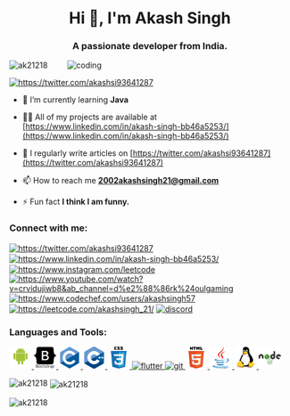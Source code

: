 <h1 align="center">Hi 👋, I'm Akash Singh</h1>
<h3 align="center">A passionate developer from India.</h3>

<img align="right" alt="coding" width="400" src="https://user-images.githubusercontent.com/55389276/140866485-8fb1c876-9a8f-4d6a-98dc-08c4981eaf70.gif">

<p align="left"> <img src="https://komarev.com/ghpvc/?username=ak21218&label=Profile%20views&color=0e75b6&style=flat" alt="ak21218" /> </p>

<p align="left"> <a href="https://twitter.com/https://twitter.com/akashsi93641287" target="blank"><img src="https://img.shields.io/twitter/follow/https://twitter.com/akashsi93641287?logo=twitter&style=for-the-badge" alt="https://twitter.com/akashsi93641287" /></a> </p>

- 🌱 I’m currently learning **Java**

- 👨‍💻 All of my projects are available at [https://www.linkedin.com/in/akash-singh-bb46a5253/](https://www.linkedin.com/in/akash-singh-bb46a5253/)

- 📝 I regularly write articles on [https://twitter.com/akashsi93641287](https://twitter.com/akashsi93641287)

- 📫 How to reach me **2002akashsingh21@gmail.com**

- ⚡ Fun fact **I think I am funny.**

<h3 align="left">Connect with me:</h3>
<p align="left">
<a href="https://twitter.com/https://twitter.com/akashsi93641287" target="blank"><img align="center" src="https://raw.githubusercontent.com/rahuldkjain/github-profile-readme-generator/master/src/images/icons/Social/twitter.svg" alt="https://twitter.com/akashsi93641287" height="30" width="40" /></a>
<a href="https://linkedin.com/in/https://www.linkedin.com/in/akash-singh-bb46a5253/" target="blank"><img align="center" src="https://raw.githubusercontent.com/rahuldkjain/github-profile-readme-generator/master/src/images/icons/Social/linked-in-alt.svg" alt="https://www.linkedin.com/in/akash-singh-bb46a5253/" height="30" width="40" /></a>
<a href="https://instagram.com/https://www.instagram.com/leetcode" target="blank"><img align="center" src="https://raw.githubusercontent.com/rahuldkjain/github-profile-readme-generator/master/src/images/icons/Social/instagram.svg" alt="https://www.instagram.com/leetcode" height="30" width="40" /></a>
<a href="https://www.youtube.com/c/https://www.youtube.com/watch?v=crvidujiwb8&ab_channel=d%e2%88%86rk%24oulgaming" target="blank"><img align="center" src="https://raw.githubusercontent.com/rahuldkjain/github-profile-readme-generator/master/src/images/icons/Social/youtube.svg" alt="https://www.youtube.com/watch?v=crvidujiwb8&ab_channel=d%e2%88%86rk%24oulgaming" height="30" width="40" /></a>
<a href="https://www.codechef.com/users/https://www.codechef.com/users/akashsingh57" target="blank"><img align="center" src="https://cdn.jsdelivr.net/npm/simple-icons@3.1.0/icons/codechef.svg" alt="https://www.codechef.com/users/akashsingh57" height="30" width="40" /></a>
<a href="https://www.leetcode.com/https://leetcode.com/akashsingh_21/" target="blank"><img align="center" src="https://raw.githubusercontent.com/rahuldkjain/github-profile-readme-generator/master/src/images/icons/Social/leet-code.svg" alt="https://leetcode.com/akashsingh_21/" height="30" width="40" /></a>
<a href="https://discord.gg/discord" target="blank"><img align="center" src="https://raw.githubusercontent.com/rahuldkjain/github-profile-readme-generator/master/src/images/icons/Social/discord.svg" alt="discord" height="30" width="40" /></a>
</p>

<h3 align="left">Languages and Tools:</h3>
<p align="left"> <a href="https://developer.android.com" target="_blank" rel="noreferrer"> <img src="https://raw.githubusercontent.com/devicons/devicon/master/icons/android/android-original-wordmark.svg" alt="android" width="40" height="40"/> </a> <a href="https://getbootstrap.com" target="_blank" rel="noreferrer"> <img src="https://raw.githubusercontent.com/devicons/devicon/master/icons/bootstrap/bootstrap-plain-wordmark.svg" alt="bootstrap" width="40" height="40"/> </a> <a href="https://www.cprogramming.com/" target="_blank" rel="noreferrer"> <img src="https://raw.githubusercontent.com/devicons/devicon/master/icons/c/c-original.svg" alt="c" width="40" height="40"/> </a> <a href="https://www.w3schools.com/cpp/" target="_blank" rel="noreferrer"> <img src="https://raw.githubusercontent.com/devicons/devicon/master/icons/cplusplus/cplusplus-original.svg" alt="cplusplus" width="40" height="40"/> </a> <a href="https://www.w3schools.com/css/" target="_blank" rel="noreferrer"> <img src="https://raw.githubusercontent.com/devicons/devicon/master/icons/css3/css3-original-wordmark.svg" alt="css3" width="40" height="40"/> </a> <a href="https://flutter.dev" target="_blank" rel="noreferrer"> <img src="https://www.vectorlogo.zone/logos/flutterio/flutterio-icon.svg" alt="flutter" width="40" height="40"/> </a> <a href="https://git-scm.com/" target="_blank" rel="noreferrer"> <img src="https://www.vectorlogo.zone/logos/git-scm/git-scm-icon.svg" alt="git" width="40" height="40"/> </a> <a href="https://www.w3.org/html/" target="_blank" rel="noreferrer"> <img src="https://raw.githubusercontent.com/devicons/devicon/master/icons/html5/html5-original-wordmark.svg" alt="html5" width="40" height="40"/> </a> <a href="https://www.java.com" target="_blank" rel="noreferrer"> <img src="https://raw.githubusercontent.com/devicons/devicon/master/icons/java/java-original.svg" alt="java" width="40" height="40"/> </a> <a href="https://www.linux.org/" target="_blank" rel="noreferrer"> <img src="https://raw.githubusercontent.com/devicons/devicon/master/icons/linux/linux-original.svg" alt="linux" width="40" height="40"/> </a> <a href="https://nodejs.org" target="_blank" rel="noreferrer"> <img src="https://raw.githubusercontent.com/devicons/devicon/master/icons/nodejs/nodejs-original-wordmark.svg" alt="nodejs" width="40" height="40"/> </a> </p>

<p><img align="left" src="https://github-readme-stats.vercel.app/api/top-langs?username=ak21218&show_icons=true&locale=en&layout=compact" alt="ak21218" /></p>

<p>&nbsp;<img align="center" src="https://github-readme-stats.vercel.app/api?username=ak21218&show_icons=true&locale=en" alt="ak21218" /></p>

<p><img align="center" src="https://github-readme-streak-stats.herokuapp.com/?user=ak21218&" alt="ak21218" /></p>
